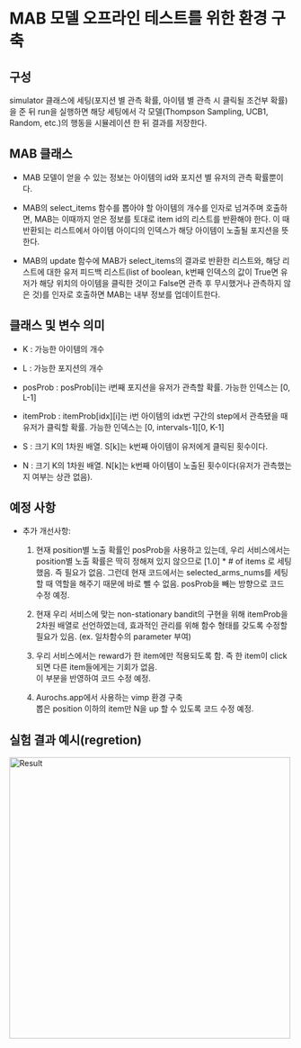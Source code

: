 # MAB 모델 오프라인 테스트를 위한 환경 구축

## 구성
simulator 클래스에 세팅(포지션 별 관측 확률, 아이템 별 관측 시 클릭될 조건부 확률)을 준 뒤 run을 실행하면 해당 세팅에서 각 모델(Thompson Sampling, UCB1,  Random, etc.)의 행동을 시뮬레이션 한 뒤 결과를 저장한다.

## MAB 클래스
* MAB 모델이 얻을 수 있는 정보는 아이템의 id와 포지션 별 유저의 관측 확률뿐이다.

* MAB의 select_items 함수를 뽑아야 할 아이템의 개수를 인자로 넘겨주며 호출하면, MAB는 이때까지 얻은 정보를 토대로 item id의 리스트를 반환해야 한다. 이 때 반환되는 리스트에서 아이템 아이디의 인덱스가 해당 아이템이 노출될 포지션을 뜻한다.

* MAB의 update 함수에 MAB가 select_items의 결과로 반환한 리스트와, 해당 리스트에 대한 유저 피드백 리스트(list of boolean, k번째 인덱스의 값이 True면 유저가 해당 위치의 아이템을 클릭한 것이고 False면 관측 후 무시했거나 관측하지 않은 것)를 인자로 호출하면 MAB는 내부 정보를 업데이트한다.

## 클래스 및 변수 의미
* K : 가능한 아이템의 개수

* L : 가능한 포지션의 개수

* posProb : posProb[i]는 i번째 포지션을 유저가 관측할 확률. 가능한 인덱스는 [0, L-1]

* itemProb : itemProb[idx][i]는 i번 아이템의 idx번 구간의 step에서 관측됐을 때 유저가 클릭할 확률. 가능한 인덱스는 [0, intervals-1][0, K-1]

* S : 크기 K의 1차원 배열. S[k]는 k번째 아이템이 유저에게 클릭된 횟수이다.

* N : 크기 K의 1차원 배열. N[k]는 k번째 아이템이 노출된 횟수이다(유저가 관측했는지 여부는 상관 없음).

## 예정 사항
* 추가 개선사항:
	1. 현재 position별 노출 확률인 posProb을 사용하고 있는데, 우리 서비스에서는 position별 노출 확률은 딱히 정해져 있지 않으므로 [1.0] * # of items 로 세팅했음. 즉 필요가 없음. 그런데 현재 코드에서는 selected_arms_nums를 세팅할 때 역할을 해주기 때문에 바로 뺄 수 없음. posProb을 빼는 방향으로 코드 수정 예정.

	2. 현재 우리 서비스에 맞는 non-stationary bandit의 구현을 위해 itemProb을 2차원 배열로 선언하였는데, 효과적인 관리를 위해 함수 형태를 갖도록 수정할 필요가 있음. (ex. 일차함수의 parameter 부여)
	
	3. 우리 서비스에서는 reward가 한 item에만 적용되도록 함. 즉 한 item이 click되면 다른 item들에게는 기회가 없음.  
  이 부분을 반영하여 코드 수정 예정.
	
	4. Aurochs.app에서 사용하는 vimp 환경 구축  
	뽑은 position 이하의 item만 N을 up 할 수 있도록 코드 수정 예정.
  
## 실험 결과 예시(regretion)
<img width="500" alt="Result" src="https://github.daumkakao.com/weasel-lee/personal_issues/blob/master/%EB%8D%B0%EC%9D%B4%ED%84%B0%EB%B6%84%EC%84%9D/MAB_Offline_test/2020-02-17-02-02-30.graph_without_random.png?raw=true">  

